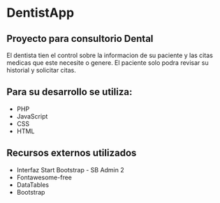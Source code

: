 # DentistApp
## Proyecto para consultorio Dental

El dentista tien el control sobre la informacion de su paciente y las citas medicas que este necesite o genere. El paciente solo podra revisar su historial y solicitar citas.

## Para su desarrollo se utiliza:
* PHP
* JavaScript
* CSS
* HTML
## Recursos externos utilizados
* Interfaz Start Bootstrap - SB Admin 2
* Fontawesome-free
* DataTables
* Bootstrap 

